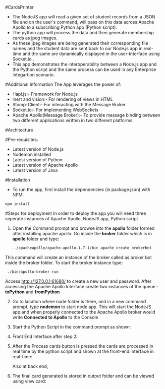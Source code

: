 #CardsPrinter
* The NodeJS app will read a given set of student records from a JSON file and on the user's command, will pass on this data across Apache  Apollo to a subscribing Python app (Python script).
* The python app will process the data and then generate membership cards as jpeg images. 
* As these jpeg images are being generated their corresponding file names and the student data are sent back to our Node.js app in real-time and the same are dynamically displayed in the user-interface using Socket.io . 
* This app demonstrates the interoperability between a Node.js app and the Python script and the same process can be used in any Enterprise Integartion scenario.

#Additional Information
The App leverages the power of:
* Hapi.js:- Framework for Node.js
* Inert and vision:- For rendering of views in HTML
* Stomp-Client:- For interacting with the Message Broker
* Socket.io:- For implementing WebSockets
* Apache Apollo(Message Broker):- To provide message binding between two different applications written in two different platforms

#Architecture

#Pre-requisites:
* Latest version of Node.js
* Nodemon installed
* Latest version of Python
* Latest version of Apache Apollo
* Latest version of Java 

#Installation
* To run the app, first install the dependencies (in package.json) with NPM.

```bash
npm install
``` 
#Steps for deployment 
In order to deploy the app you will need three seperate instances of Apache Apollo, NodeJS app, Python script
1. Open the Command prompt and browse into the **apollo** folder formed after installing apache apollo. Go inside the **broker** folder which is in **apollo** folder and type:
```bash
   ../apacheapollo/apache-apollo-1.7.1/bin apache create brokerbot
``` 
This command will create an instance of the broker called as broker bot inside the broker folder.
To start the broker instance type:
```bash
 ./bin/apollo-broker run
```
Access  http://127.0.0.1:61680/ to create a new user and password.
After accessing the Apache Apollo Interface create two instances of the queue - **toPython** and **fromPython**

2. Go to lacation where node folder is there, and in a new command prompt, type **nodemon** to start node app.
This will start the NodeJS app.and when properly connected to the Apache Apollo broker would write **Connected to Apollo** to the Console

3. Start the Python Script in the command prompt as shown:

4. Front End Interface after step 2:

5. After the Process cards button is pressed the cards are processed in real time by the python script and shown at the front-end interface in real-time: 

   Also at back end,

6. The final card generated is stored in output folder and can be viewed using view card:

